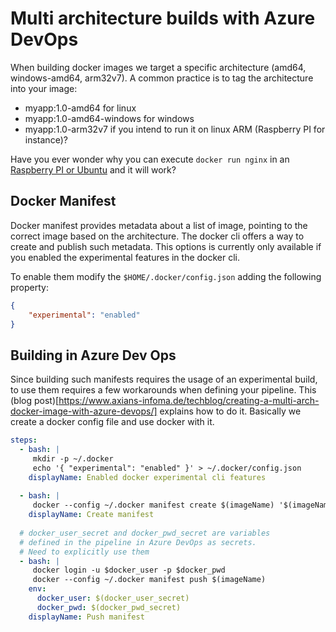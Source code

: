 # Multi architecture builds with Azure DevOps

When building docker images we target a specific architecture (amd64, windows-amd64, arm32v7). A common practice is to tag the architecture into your image:

* myapp:1.0-amd64 for linux
* myapp:1.0-amd64-windows for windows
* myapp:1.0-arm32v7 if you intend to run it on linux ARM (Raspberry PI for instance)?

Have you ever wonder why you can execute `docker run nginx` in an [Raspberry PI or Ubuntu](https://github.com/docker-library/official-images#architectures-other-than-amd64) and it will work?

## Docker Manifest

Docker manifest provides metadata about a list of image, pointing to the correct image based on the architecture. The docker cli offers a way to create and publish such metadata. This options is currently only available if you enabled the experimental features in the docker cli.

To enable them modify the `$HOME/.docker/config.json` adding the following property:

```json
{
    "experimental": "enabled"
}
```

## Building in Azure Dev Ops

Since building such manifests requires the usage of an experimental build, to use them requires a few workarounds when defining your pipeline. This (blog post)[https://www.axians-infoma.de/techblog/creating-a-multi-arch-docker-image-with-azure-devops/] explains how to do it. Basically we create a docker config file and use docker with it.

```yaml
steps:
  - bash: |
     mkdir -p ~/.docker
     echo '{ "experimental": "enabled" }' > ~/.docker/config.json
    displayName: Enabled docker experimental cli features
  
  - bash: |
     docker --config ~/.docker manifest create $(imageName) '$(imageName)-amd64' '$(imageName)-arm32v7' '$(imageName)-windows-amd64'
    displayName: Create manifest
  
  # docker_user_secret and docker_pwd_secret are variables
  # defined in the pipeline in Azure DevOps as secrets.
  # Need to explicitly use them
  - bash: |
     docker login -u $docker_user -p $docker_pwd
     docker --config ~/.docker manifest push $(imageName)
    env:
      docker_user: $(docker_user_secret)
      docker_pwd: $(docker_pwd_secret)
    displayName: Push manifest
```
